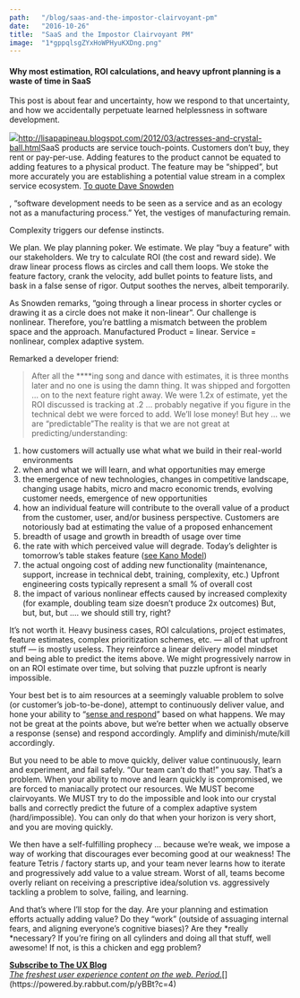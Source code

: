 ```yaml
---
path:	"/blog/saas-and-the-impostor-clairvoyant-pm"
date:	"2016-10-26"
title:	"SaaS and the Impostor Clairvoyant PM"
image:	"1*gppqlsgZYxHoWPHyuKXDng.png"
---
```


#### Why most estimation, ROI calculations, and heavy upfront planning is a waste of time in SaaS

This post is about fear and uncertainty, how we respond to that uncertainty, and how we accidentally perpetuate learned helplessness in software development.

![](/images/1*gppqlsgZYxHoWPHyuKXDng.png)<http://lisapapineau.blogspot.com/2012/03/actresses-and-crystal-ball.html>SaaS products are service touch-points. Customers don’t buy, they rent or pay-per-use. Adding features to the product cannot be equated to adding features to a physical product. The feature may be “shipped”, but more accurately you are establishing a potential value stream in a complex service ecosystem. [To quote Dave Snowden](http://cognitive-edge.com/blog/safe-the-infantilism-of-management/)

, “software development needs to be seen as a service and as an ecology not as a manufacturing process.” Yet, the vestiges of manufacturing remain.

Complexity triggers our defense instincts.

We plan. We play planning poker. We estimate. We play “buy a feature” with our stakeholders. We try to calculate ROI (the cost and reward side). We draw linear process flows as circles and call them loops. We stoke the feature factory, crank the velocity, add bullet points to feature lists, and bask in a false sense of rigor. Output soothes the nerves, albeit temporarily.

As Snowden remarks, “going through a linear process in shorter cycles or drawing it as a circle does not make it non-linear”. Our challenge is nonlinear. Therefore, you’re battling a mismatch between the problem space and the approach. Manufactured Product = linear. Service = nonlinear, complex adaptive system.

Remarked a developer friend:


> After all the ****ing song and dance with estimates, it is three months later and no one is using the damn thing. It was shipped and forgotten … on to the next feature right away. We were 1.2x of estimate, yet the ROI discussed is tracking at .2 … probably negative if you figure in the technical debt we were forced to add. We’ll lose money! But hey … we are “predictable”The reality is that we are not great at predicting/understanding:

1. how customers will actually use what what we build in their real-world environments
2. when and what we will learn, and what opportunities may emerge
3. the emergence of new technologies, changes in competitive landscape, changing usage habits, micro and macro economic trends, evolving customer needs, emergence of new opportunities
4. how an individual feature will contribute to the overall value of a product from the customer, user, and/or business perspective. Customers are notoriously bad at estimating the value of a proposed enhancement
5. breadth of usage and growth in breadth of usage over time
6. the rate with which perceived value will degrade. Today’s delighter is tomorrow’s table stakes feature ([see Kano Model](https://en.wikipedia.org/wiki/Kano_model))
7. the actual ongoing cost of adding new functionality (maintenance, support, increase in technical debt, training, complexity, etc.) Upfront engineering costs typically represent a small % of overall cost
8. the impact of various nonlinear effects caused by increased complexity (for example, doubling team size doesn’t produce 2x outcomes)
But, but, but, but …. we should still try, right?

It’s not worth it. Heavy business cases, ROI calculations, project estimates, feature estimates, complex prioritization schemes, etc. — all of that upfront stuff — is mostly useless. They reinforce a linear delivery model mindset and being able to predict the items above. We might progressively narrow in on an ROI estimate over time, but solving that puzzle upfront is nearly impossible.

Your best bet is to aim resources at a seemingly valuable problem to solve (or customer’s job-to-be-done), attempt to continuously deliver value, and hone your ability to “[sense and respond](https://en.wikipedia.org/wiki/Sense_and_respond)” based on what happens. We may not be great at the points above, but we’re better when we actually observe a response (sense) and respond accordingly. Amplify and diminish/mute/kill accordingly.

But you need to be able to move quickly, deliver value continuously, learn and experiment, and fail safely. “Our team can’t do that!” you say. That’s a problem. When your ability to move and learn quickly is compromised, we are forced to maniacally protect our resources. We MUST become clairvoyants. We MUST try to do the impossible and look into our crystal balls and correctly predict the future of a complex adaptive system (hard/impossible). You can only do that when your horizon is very short, and you are moving quickly.

We then have a self-fulfilling prophecy … because we’re weak, we impose a way of working that discourages ever becoming good at our weakness! The feature Tetris / factory starts up, and your team never learns how to iterate and progressively add value to a value stream. Worst of all, teams become overly reliant on receiving a prescriptive idea/solution vs. aggressively tackling a problem to solve, failing, and learning.

And that’s where I’ll stop for the day. Are your planning and estimation efforts actually adding value? Do they “work” (outside of assuaging internal fears, and aligning everyone’s cognitive biases)? Are they *really *necessary? If you’re firing on all cylinders and doing all that stuff, well awesome! If not, is this a chicken and egg problem?

[**Subscribe to The UX Blog**  
*The freshest user experience content on the web. Period.*](https://powered.by.rabbut.com/p/yBBt?c=4 "https://powered.by.rabbut.com/p/yBBt?c=4")[](https://powered.by.rabbut.com/p/yBBt?c=4)